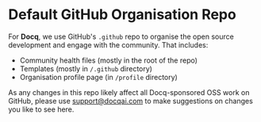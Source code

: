 # Default GitHub Organisation Repo

For **Docq**, we use GitHub's `.github` repo to organise the open source development and engage with the community. That includes:

- Community health files (mostly in the root of the repo)
- Templates (mostly in `/.github` directory)
- Organisation profile page (in `/profile` directory)

As any changes in this repo likely affect all Docq-sponsored OSS work on GitHub, please use <support@docqai.com> to make suggestions on changes you like to see here.
